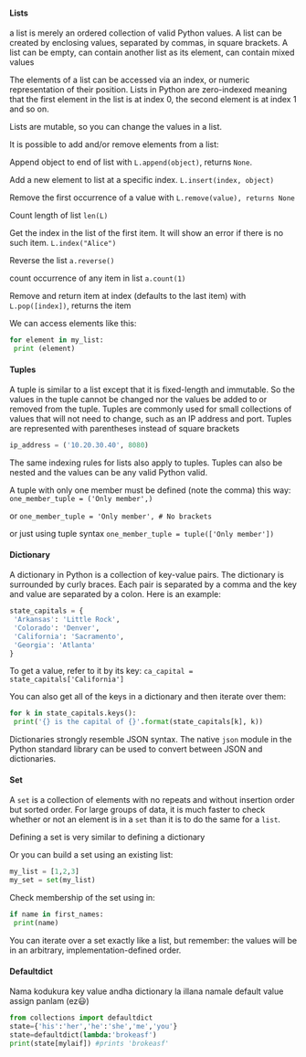 #### Lists

a list is merely an ordered collection of valid Python values. A list can be created by enclosing values, separated by commas, in square brackets. A list can be empty, can contain another list as its element, can contain mixed values

The elements of a list can be accessed via an index, or numeric representation of their position. Lists in Python are zero-indexed meaning that the first element in the list is at index 0, the second element is at index 1 and so on.

Lists are mutable, so you can change the values in a list.

It is possible to add and/or remove elements from a list:

Append object to end of list with `L.append(object)`, returns `None`.

Add a new element to list at a specific index. `L.insert(index, object)`

Remove the first occurrence of a value with `L.remove(value), returns None`

Count length of list
`len(L)`

Get the index in the list of the first item. It will show an error if there is no such item.
`L.index("Alice")`

Reverse the list `a.reverse()`

count occurrence of any item in list
`a.count(1)`



Remove and return item at index (defaults to the last item) with `L.pop([index])`, returns the item

We can access elements like this:
```python
for element in my_list:
 print (element)
```

#### Tuples


A tuple is similar to a list except that it is fixed-length and immutable. So the values in the tuple cannot be changed
nor the values be added to or removed from the tuple. Tuples are commonly used for small collections of values
that will not need to change, such as an IP address and port. Tuples are represented with parentheses instead of
square brackets

```python
ip_address = ('10.20.30.40', 8080)
```
The same indexing rules for lists also apply to tuples. Tuples can also be nested and the values can be any valid
Python valid.

A tuple with only one member must be defined (note the comma) this way:
`one_member_tuple = ('Only member',)`

or
`one_member_tuple = 'Only member', # No brackets`

or just using tuple syntax
`one_member_tuple = tuple(['Only member'])`

#### Dictionary

A dictionary in Python is a collection of key-value pairs. The dictionary is surrounded by curly braces. Each pair is
separated by a comma and the key and value are separated by a colon. Here is an example:
```python
state_capitals = {
 'Arkansas': 'Little Rock',
 'Colorado': 'Denver',
 'California': 'Sacramento',
 'Georgia': 'Atlanta'
}
```

To get a value, refer to it by its key:
`ca_capital = state_capitals['California']`

You can also get all of the keys in a dictionary and then iterate over them:
```python
for k in state_capitals.keys():
 print('{} is the capital of {}'.format(state_capitals[k], k))
```

Dictionaries strongly resemble JSON syntax. The native `json` module in the Python standard library can be used to convert between JSON and dictionaries.

#### Set

A `set` is a collection of elements with no repeats and without insertion order but sorted order.  For large groups of data, it is much faster to check whether or not an element is in a `set` than it is to do the same for a `list`.

Defining a set is very similar to defining a dictionary

Or you can build a set using an existing list:
```python
my_list = [1,2,3]
my_set = set(my_list)
```

Check membership of the set using in:
```python
if name in first_names:
 print(name)
```

You can iterate over a set exactly like a list, but remember: the values will be in an arbitrary, implementation-defined order.

#### Defaultdict

Nama kodukura key value andha dictionary la illana namale default value assign panlam (ez😃)

```python
from collections import defaultdict
state={'his':'her','he':'she','me','you'}
state=defaultdict(lambda:'brokeasf')
print(state[mylaif]) #prints 'brokeasf'
```

